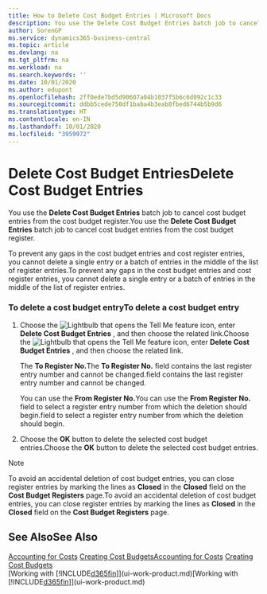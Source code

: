 ```yaml
---
title: How to Delete Cost Budget Entries | Microsoft Docs
description: You use the Delete Cost Budget Entries batch job to cancel cost budget entries from the cost budget register.
author: SorenGP
ms.service: dynamics365-business-central
ms.topic: article
ms.devlang: na
ms.tgt_pltfrm: na
ms.workload: na
ms.search.keywords: ''
ms.date: 10/01/2020
ms.author: edupont
ms.openlocfilehash: 2ff0ede7bd5d90607a04b1037f5b6c6d092c1c33
ms.sourcegitcommit: ddbb5cede750df1baba4b3eab8fbed6744b5b9d6
ms.translationtype: HT
ms.contentlocale: en-IN
ms.lasthandoff: 10/01/2020
ms.locfileid: "3959972"
---
```

# <a name="delete-cost-budget-entries"></a><span data-ttu-id="5da5d-103">Delete Cost Budget Entries</span><span class="sxs-lookup"><span data-stu-id="5da5d-103">Delete Cost Budget Entries</span></span>
<span data-ttu-id="5da5d-104">You use the **Delete Cost Budget Entries** batch job to cancel cost budget entries from the cost budget register.</span><span class="sxs-lookup"><span data-stu-id="5da5d-104">You use the **Delete Cost Budget Entries** batch job to cancel cost budget entries from the cost budget register.</span></span>  

<span data-ttu-id="5da5d-105">To prevent any gaps in the cost budget entries and cost register entries, you cannot delete a single entry or a batch of entries in the middle of the list of register entries.</span><span class="sxs-lookup"><span data-stu-id="5da5d-105">To prevent any gaps in the cost budget entries and cost register entries, you cannot delete a single entry or a batch of entries in the middle of the list of register entries.</span></span>  

### <a name="to-delete-a-cost-budget-entry"></a><span data-ttu-id="5da5d-106">To delete a cost budget entry</span><span class="sxs-lookup"><span data-stu-id="5da5d-106">To delete a cost budget entry</span></span>  

1.  <span data-ttu-id="5da5d-107">Choose the ![Lightbulb that opens the Tell Me feature](media/ui-search/search_small.png "Tell me what you want to do") icon, enter **Delete Cost Budget Entries** , and then choose the related link.</span><span class="sxs-lookup"><span data-stu-id="5da5d-107">Choose the ![Lightbulb that opens the Tell Me feature](media/ui-search/search_small.png "Tell me what you want to do") icon, enter **Delete Cost Budget Entries** , and then choose the related link.</span></span>  

    <span data-ttu-id="5da5d-108">The **To Register No.**</span><span class="sxs-lookup"><span data-stu-id="5da5d-108">The **To Register No.**</span></span> <span data-ttu-id="5da5d-109">field contains the last register entry number and cannot be changed.</span><span class="sxs-lookup"><span data-stu-id="5da5d-109">field contains the last register entry number and cannot be changed.</span></span>  

    <span data-ttu-id="5da5d-110">You can use the **From Register No.**</span><span class="sxs-lookup"><span data-stu-id="5da5d-110">You can use the **From Register No.**</span></span> <span data-ttu-id="5da5d-111">field to select a register entry number from which the deletion should begin.</span><span class="sxs-lookup"><span data-stu-id="5da5d-111">field to select a register entry number from which the deletion should begin.</span></span>  
2.  <span data-ttu-id="5da5d-112">Choose the **OK** button to delete the selected cost budget entries.</span><span class="sxs-lookup"><span data-stu-id="5da5d-112">Choose the **OK** button to delete the selected cost budget entries.</span></span>  

> [!NOTE]  
>  <span data-ttu-id="5da5d-113">To avoid an accidental deletion of cost budget entries, you can close register entries by marking the lines as **Closed** in the **Closed** field on the **Cost Budget Registers** page.</span><span class="sxs-lookup"><span data-stu-id="5da5d-113">To avoid an accidental deletion of cost budget entries, you can close register entries by marking the lines as **Closed** in the **Closed** field on the **Cost Budget Registers** page.</span></span>  

## <a name="see-also"></a><span data-ttu-id="5da5d-114">See Also</span><span class="sxs-lookup"><span data-stu-id="5da5d-114">See Also</span></span>  
<span data-ttu-id="5da5d-115">[Accounting for Costs](finance-manage-cost-accounting.md)
[Creating Cost Budgets](finance-create-cost-budgets.md)</span><span class="sxs-lookup"><span data-stu-id="5da5d-115">[Accounting for Costs](finance-manage-cost-accounting.md)
[Creating Cost Budgets](finance-create-cost-budgets.md)</span></span>  
<span data-ttu-id="5da5d-116">[Working with [!INCLUDE[d365fin](includes/d365fin_md.md)]](ui-work-product.md)</span><span class="sxs-lookup"><span data-stu-id="5da5d-116">[Working with [!INCLUDE[d365fin](includes/d365fin_md.md)]](ui-work-product.md)</span></span>

